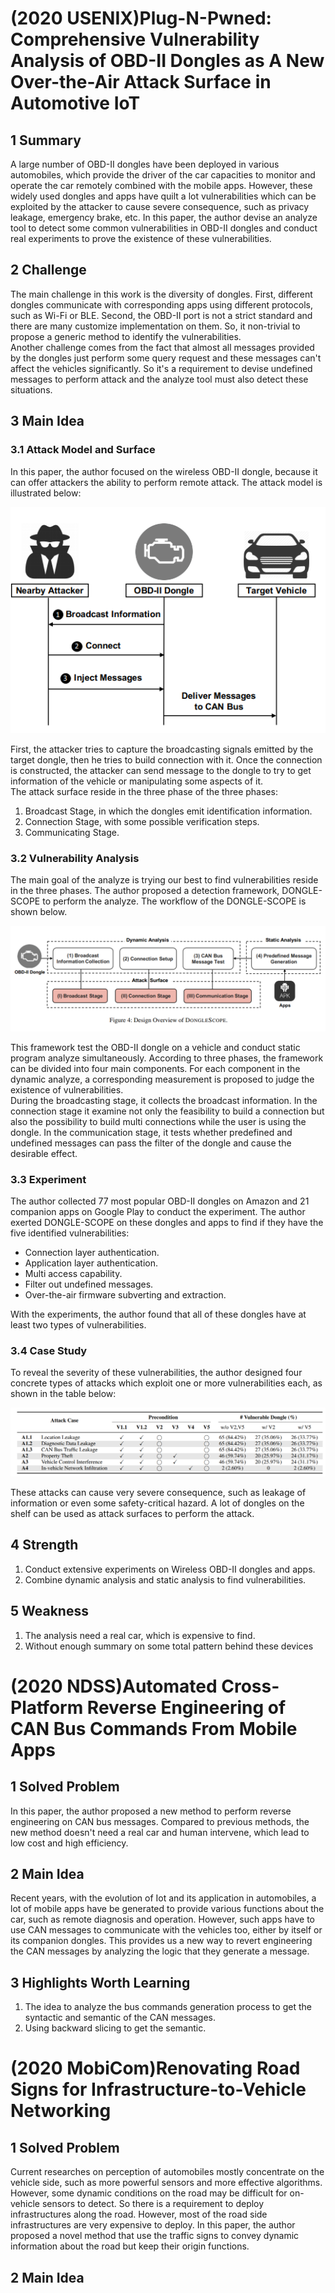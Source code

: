 # (2020 USENIX)Plug-N-Pwned: Comprehensive Vulnerability Analysis of OBD-II Dongles as A New Over-the-Air Attack Surface in Automotive IoT

## 1 Summary
A large number of OBD-II dongles have been deployed in  various automobiles, which provide the driver of the car capacities to monitor and operate the car remotely combined with the mobile apps. However, these widely used dongles and apps have quilt a lot vulnerabilities which can be exploited by the attacker to cause severe consequence, such as privacy leakage, emergency brake, etc. In this paper, the author devise an analyze tool to detect some common vulnerabilities in OBD-II dongles and conduct real experiments to prove the existence of these vulnerabilities.

## 2 Challenge
The main challenge in this work is the diversity of dongles. First, different dongles communicate with corresponding apps using different protocols, such as Wi-Fi or BLE. Second, the OBD-II port is not a strict standard and there are many customize implementation on them. So, it non-trivial to propose a generic method to identify the vulnerabilities.  
Another challenge comes from the fact that almost all messages provided by the dongles just perform some query request and these messages can't affect the vehicles significantly. So it's a requirement to devise undefined messages to perform attack and the analyze tool must also detect these situations.

## 3 Main Idea
### 3.1 Attack Model and Surface
In this paper, the author focused on the wireless OBD-II dongle, because it can offer attackers the ability to perform remote attack. The attack model is illustrated below:

![attack model](../images/wk6_attack_model.png)

First, the attacker tries to capture the broadcasting signals emitted by the target dongle, then he tries to build connection with it. Once the connection is  constructed, the attacker can send message to the dongle to try to get information of the vehicle or manipulating some aspects of it.  
The attack surface reside in the three phase of the three phases:

1. Broadcast Stage, in which the dongles emit identification information.
2. Connection Stage, with some possible verification steps.
3. Communicating Stage.

### 3.2 Vulnerability Analysis

The main goal of the analyze is trying our best to find vulnerabilities reside in the three phases. The author proposed a detection framework, DONGLE-SCOPE to perform the analyze. The workflow of the DONGLE-SCOPE is shown below.

![dongle scope workflow](../images/wk6_dongle_scope.png)

This framework test the OBD-II dongle on a vehicle and conduct static program analyze simultaneously. According to three phases, the framework can be divided into four main components. For each component in the dynamic analyze, a corresponding measurement is proposed to judge the existence of vulnerabilities.  
During the broadcasting stage, it collects the broadcast information. In the connection stage it examine not only the feasibility to build a connection but also the possibility to build multi connections while the user is using the dongle. In the communication stage, it tests whether predefined and undefined messages can pass the filter of the dongle and cause the desirable effect.

### 3.3 Experiment

The author collected 77 most popular OBD-II dongles on Amazon and 21 companion apps on Google Play to conduct the experiment. The author exerted DONGLE-SCOPE on these dongles and apps to find if they have the five identified vulnerabilities:

* Connection layer authentication.
* Application layer authentication.
* Multi access capability.
* Filter out undefined messages.
* Over-the-air firmware subverting and extraction.

With the experiments, the author found that all of these dongles have at least two types of vulnerabilities.

### 3.4 Case Study
To reveal the severity of these vulnerabilities, the author designed four concrete types of attacks which exploit one or more vulnerabilities each, as shown in the table below:

![case study](../images/wk6_case_study.png)

These attacks can cause very severe consequence, such as leakage of information or even some safety-critical hazard. A lot of dongles on the shelf can be used as attack surfaces to perform the attack.

## 4 Strength
1. Conduct extensive experiments on Wireless OBD-II dongles and apps.
2. Combine dynamic analysis and static analysis to find vulnerabilities.

## 5 Weakness
1. The analysis need a real car, which is expensive to find.
2. Without enough summary on some total pattern behind these devices

# (2020 NDSS)Automated Cross-Platform Reverse Engineering of CAN Bus Commands From Mobile Apps

## 1 Solved Problem
In this paper, the author proposed a new method to perform reverse engineering on CAN bus messages. Compared to previous methods, the new method doesn't need a real car and human intervene, which lead to low cost and high efficiency.

## 2 Main Idea
Recent years, with the evolution of Iot and its application in automobiles, a lot of mobile apps have be generated to provide various functions about the car, such as remote diagnosis and operation. However, such apps have to use CAN messages to communicate with the vehicles too, either by itself or its companion dongles. This provides us a new way to revert engineering the CAN messages by analyzing the logic that they generate a message.

## 3 Highlights Worth Learning
1. The idea to analyze the bus commands generation process to get the syntactic and semantic of the CAN messages.
2. Using backward slicing to get the semantic.

# (2020 MobiCom)Renovating Road Signs for Infrastructure-to-Vehicle Networking

## 1 Solved Problem
Current researches on perception of automobiles mostly concentrate on the vehicle side, such as more powerful sensors and more effective algorithms. However, some dynamic conditions on the road may be difficult for on-vehicle sensors to detect. So there is a requirement to deploy infrastructures along the road. However, most of the road side infrastructures are very expensive to deploy. In this paper, the author proposed a novel method that use the traffic signs to convey dynamic information about the road but keep their origin functions.

## 2 Main Idea


